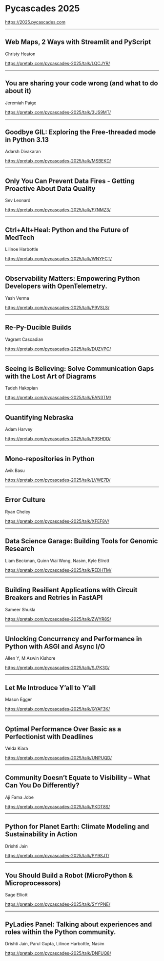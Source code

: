 # Pycascades 2025

<https://2025.pycascades.com>

---

## Web Maps, 2 Ways with Streamlit and PyScript

Christy Heaton

<https://pretalx.com/pycascades-2025/talk/LQCJYR/>


---

## You are sharing your code wrong (and what to do about it)

Jeremiah Paige

<https://pretalx.com/pycascades-2025/talk/3US9MT/>


---

## Goodbye GIL: Exploring the Free-threaded mode in Python 3.13

Adarsh Divakaran

<https://pretalx.com/pycascades-2025/talk/MSBEKD/>


---

## Only You Can Prevent Data Fires - Getting Proactive About Data Quality

Sev Leonard

<https://pretalx.com/pycascades-2025/talk/F7NMZ3/>


---

## Ctrl+Alt+Heal: Python and the Future of MedTech

Lilinoe Harbottle

<https://pretalx.com/pycascades-2025/talk/WNYFCT/>


---

## Observability Matters: Empowering Python Developers with OpenTelemetry.

Yash Verma

<https://pretalx.com/pycascades-2025/talk/P9VSLS/>


---

## Re-Py-Ducible Builds

Vagrant Cascadian

<https://pretalx.com/pycascades-2025/talk/DUZVPC/>


---

## Seeing is Believing: Solve Communication Gaps with the Lost Art of Diagrams

Tadeh Hakopian

<https://pretalx.com/pycascades-2025/talk/EAN3TM/>


---

## Quantifying Nebraska

Adam Harvey

<https://pretalx.com/pycascades-2025/talk/P9SHDD/>


---

## Mono-repositories in Python

Avik Basu

<https://pretalx.com/pycascades-2025/talk/LVWE7D/>


---

## Error Culture

Ryan Cheley

<https://pretalx.com/pycascades-2025/talk/XFEF8V/>


---

## Data Science Garage: Building Tools for Genomic Research

Liam Beckman, Quinn Wai Wong, Nasim, Kyle Ellrott

<https://pretalx.com/pycascades-2025/talk/REDHTM/>


---

## Building Resilient Applications with Circuit Breakers and Retries in FastAPI

Sameer Shukla

<https://pretalx.com/pycascades-2025/talk/ZWYR8S/>


---

## Unlocking Concurrency and Performance in Python with ASGI and Async I/O

Allen Y, M Aswin Kishore

<https://pretalx.com/pycascades-2025/talk/SJ7K3G/>


---

## Let Me Introduce Y’all to Y’all

Mason Egger

<https://pretalx.com/pycascades-2025/talk/GYAF3K/>


---

## Optimal Performance Over Basic as a Perfectionist with Deadlines

Velda Kiara

<https://pretalx.com/pycascades-2025/talk/UNPUQD/>


---

## Community Doesn’t Equate to Visibility – What Can You Do Differently?

Aji Fama Jobe

<https://pretalx.com/pycascades-2025/talk/PKDT8S/>


---

## Python for Planet Earth: Climate Modeling and Sustainability in Action

Drishti Jain

<https://pretalx.com/pycascades-2025/talk/PY9SJT/>


---

## You Should Build a Robot (MicroPython & Microprocessors)

Sage Elliott

<https://pretalx.com/pycascades-2025/talk/SYYPNE/>


---

## PyLadies Panel: Talking about experiences and roles within the Python community.

Drishti Jain, Parul Gupta, Lilinoe Harbottle, Nasim

<https://pretalx.com/pycascades-2025/talk/DNFUQ8/>
